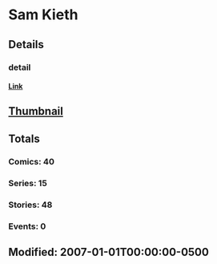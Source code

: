 # Sam  Kieth 
## Details
### detail
#### [Link](http://marvel.com/comics/creators/343/sam_kieth?utm_campaign=apiRef&utm_source=225578a89fc76f3d20fbffda5d17a88d)
## [Thumbnail](http://i.annihil.us/u/prod/marvel/i/mg/8/80/4bc6a3f05133b.jpg)
## Totals
### Comics: 40
### Series: 15
### Stories: 48
### Events: 0
## Modified: 2007-01-01T00:00:00-0500